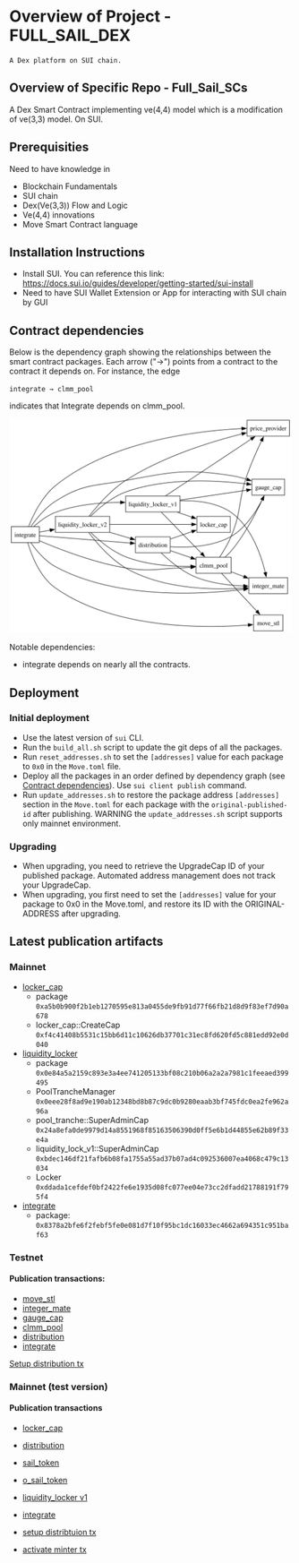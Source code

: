 # Overview of Project - FULL_SAIL_DEX

    A Dex platform on SUI chain.

## Overview of Specific Repo - Full_Sail_SCs

A Dex Smart Contract implementing ve(4,4) model which is a modification of ve(3,3) model. On SUI.

## Prerequisities

Need to have knowledge in
- Blockchain Fundamentals
- SUI chain
- Dex(Ve(3,3)) Flow and Logic
- Ve(4,4) innovations
- Move Smart Contract language

## Installation Instructions

- Install SUI. You can reference this link: https://docs.sui.io/guides/developer/getting-started/sui-install
- Need to have SUI Wallet Extension or App for interacting with SUI chain by GUI

## Contract dependencies

Below is the dependency graph showing the relationships between the smart contract packages. Each arrow ("→") points from a contract to the contract it depends on. For instance, the edge

`integrate → clmm_pool`

indicates that Integrate depends on clmm_pool.

![Dependency Graph](dependency_graph.svg)

Notable dependencies:
- integrate depends on nearly all the contracts.

## Deployment

### Initial deployment
- Use the latest version of `sui` CLI.
- Run the `build_all.sh` script to update the git deps of all the packages.
- Run `reset_addresses.sh` to set the `[addresses]` value for each package to `0x0` in the `Move.toml` file.
- Deploy all the packages in an order defined by dependency graph (see [Contract dependencies](#contract-dependencies)). 
Use `sui client publish` command.
- Run `update_addresses.sh` to restore the package address `[addresses]` section in the `Move.toml` for each package with the `original-published-id` after publishing. WARNING the `update_addresses.sh` script supports only mainnet environment.

### Upgrading
- When upgrading, you need to retrieve the UpgradeCap ID of your published package. Automated address management does not track your UpgradeCap.
- When upgrading, you first need to set the `[addresses]` value for your package to 0x0 in the Move.toml, and restore its ID with the ORIGINAL-ADDRESS after upgrading.

## Latest publication artifacts

### Mainnet

- [locker_cap](https://suivision.xyz/txblock/B9mVEC18ZYj4SMgkeYn8DN2u9m7hmTcb9SiDQ73t381b)
    - package `0xa5b0b900f2b1eb1270595e813a0455de9fb91d77f66fb21d8d9f83ef7d90a678`
    - locker_cap::CreateCap `0xf4c41408b5531c15bb6d11c10626db37701c31ec8fd620fd5c881edd92e0d040`
- [liquidity_locker](https://suivision.xyz/txblock/2A2rwHzcHiynEUarnaVzEchx9CXxWUGBLzKN9zsENSYf)
    - package `0x0e84a5a2159c893e3a4ee741205133bf08c210b06a2a2a7981c1feeaed399495`
    - PoolTrancheManager `0x0eee28f8ad9e190ab12348bd8b87c9dc0b9280eaab3bf745fdc0ea2fe962a96a`
    - pool_tranche::SuperAdminCap `0x24a8efa0de9979d14a8551968f85163506390d0ff5e6b1d44855e62b89f33e4a`
    - liquidity_lock_v1::SuperAdminCap `0xbdec146df21fafb6b08fa1755a55ad37b07ad4c092536007ea4068c479c13034`
    - Locker `0xddada1cefdef0bf2422fe6e1935d08fc077ee04e73cc2dfadd21788191f795f4`
- [integrate](https://suivision.xyz/txblock/9sT6cWBdH1FyaQ6QuXkmJdJfJ5GspkRkLCr4pnT14bPs)
    - package: `0x8378a2bfe6f2febf5fe0e081d7f10f95bc1dc16033ec4662a694351c951baf63`

### Testnet

#### Publication transactions:

- [move_stl](https://testnet.suivision.xyz/txblock/GmnSDVgMEj9FhMBZr4KDeqbSKZmDydfbXSqgA8ToUg1C)
- [integer_mate](https://testnet.suivision.xyz/txblock/58sGFmxKmD7rdKcGWJTKvv61EjYLGn5uAELmphQ6MFga)
- [gauge_cap](https://testnet.suivision.xyz/txblock/Wi57YbH9vRspiEc9LL22NxDjxnQXTV1igShdpzKXvpD)
- [clmm_pool](https://testnet.suivision.xyz/txblock/JDixgrY2ukAH7osgCeJX8YfTeq9xSEPE68VJPmF1EBJs)
- [distribution](https://testnet.suivision.xyz/txblock/ECihTgcyGtTsQdDDs6SjC9x2616brY6jnq4sZnSQc23R)
- [integrate](https://testnet.suivision.xyz/txblock/7FhEtcJBxGJGyntVUwMkemhqgGEZZwgUL63M3xSqwDDb)

[Setup distribution tx](https://testnet.suivision.xyz/txblock/6Z1DjeSo25XEu48MSteNSSmkv1MAD17hH5w1D3YckaL7)

### Mainnet (test version)

#### Publication transactions

- [locker_cap](https://suivision.xyz/txblock/2WWwU828Ygq2ydij4p1Mpf8WZV9zhVDXssB8WHh4v83t)
- [distribution](https://suivision.xyz/txblock/91NPAVHpY1Uqnt3F43spj8tNWTXaYrTDib5UWJnurKU1)
- [sail_token](https://suiscan.xyz/mainnet/tx/GFBK3hRYE5tvXLUjSfJdLj625Ygj4Q69ShzxcjHMU1Rf)
- [o_sail_token](https://suiscan.xyz/mainnet/tx/EioxqVFmWPxW1UDXWbYHcesjREk7ocG1iK26pDmgHKsY)
- [liquidity_locker v1](https://suivision.xyz/txblock/Gzqz1ME5rqxpEua1fSNz6rnz9e3knuCuqZEVL963e7ND)
- [integrate](https://suivision.xyz/txblock/CReixV83EcmgD2a3ijKG3iaqUC4BScd5UBQJ4nypuUHU)

- [setup distribtuion tx](https://suiscan.xyz/mainnet/tx/7ToUiNQeX1rwtmrLkgBGHvcUjBYYh5ogsc9J11Z4VyEZ)
- [activate minter tx](https://suiscan.xyz/mainnet/tx/62CQswg1EmVcyfrA2FGgSMGgTHQsYZJJtq9PChhnqbmL)
